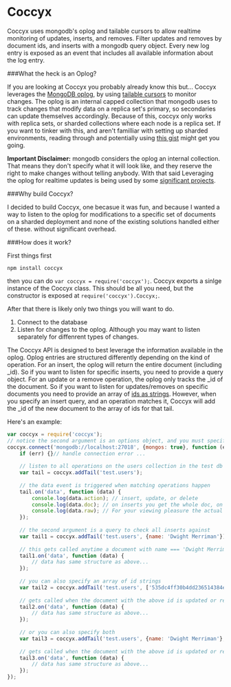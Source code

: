 Coccyx
======

Coccyx uses mongodb's oplog and tailable cursors to allow realtime monitoring of updates, inserts, and removes.  Filter updates and removes by document ids, and inserts with a mongodb query object.  Every new log entry is exposed as an event that includes all available information about the log entry.

###What the heck is an Oplog?

If you are looking at Coccyx you probably already know this but...  Coccyx leverages the [MongoDB oplog](http://docs.mongodb.org/manual/core/replica-set-oplog/), by using [tailable cursors](http://docs.mongodb.org/manual/reference/method/cursor.addOption/#DBQuery.Option.tailable) to monitor changes.  The oplog is an internal capped collection that mongodb uses to track changes that modify data on a replica set's primary, so secondaries can update themselves accordingly.  Because of this, coccyx only works with replica sets, or sharded collections where each node is a replica set.  If you want to tinker with this, and aren't familliar with setting up sharded environments, reading through and potentially using [this gist](https://gist.github.com/JoeWagner/c2881417f4a997e0a155) might get you going.

**Important Disclaimer:** mongodb considers the oplog an internal collection.  That means they don't specify what it will look like, and they reserve the right to make changes without telling anybody.  With that said Leveraging the oplog for realtime updates is being used by some [significant projects](https://www.meteor.com/blog/2013/12/17/meteor-070-scalable-database-queries-using-mongodb-oplog-instead-of-poll-and-diff).

###Why build Coccyx?

I decided to build Coccyx, one becasue it was fun, and because I wanted a way to listen to the oplog for modifications to a specific set of documents on a sharded deployment and none of the existing solutions handled either of these. without significant overhead.

###How does it work?

First things first

```npm install coccyx```

then you can do ```var coccyx = require('coccyx');```.  Coccyx exports a sinlge instance of the Coccyx class.  This should be all you need, but the constructor is exposed at ```require('coccyx').Coccyx;```.

After that there is likely only two things you will want to do.
1. Connect to the database
2. Listen for changes to the oplog.  Although you may want to listen separately for diffenrent types of changes.

The Coccyx API is designed to best leverage the information available in the oplog.  Oplog entries are structured differently depending on the kind of operation.  For an insert, the oplog will return the entire document (including _id).  So if you want to listen for specific inserts, you need to provide a query object.  For an update or a remove operation, the oplog only tracks the _id of the document.  So if you want to listen for updates/removes on specific documents you need to provide an array of [ids as strings](http://docs.mongodb.org/manual/reference/method/ObjectId.toString/).
However, when you specify an insert query, and an operation matches it, Coccyx will add the _id of the new document to the array of ids for that tail.

Here's an example:
```javascript
var coccyx = require('coccyx');
// notice the second argument is an options object, and you must specify if you want to connect to a mongos.
coccyx.connect('mongodb://localhost:27018', {mongos: true}, function (err) {
    if (err) {}// handle connection error ...
   
    // listen to all operations on the users collection in the test db
    var tail = coccyx.addTail('test.users');
   
    // the data event is triggered when matching operations happen
    tail.on('data', function (data) {
        console.log(data.action); // insert, update, or delete
        console.log(data.doc); // on inserts you get the whole doc, on deletes and updates you get {_id: <id>}
        console.log(data.raw); // For your viewing pleasure the actual oplog document
    });
    
    // the second argument is a query to check all inserts against
    var tail1 = coccyx.addTail('test.users', {name: 'Dwight Merriman'});
   
    // this gets called anytime a document with name === 'Dwight Merriman' is inserted, then anytime that doc is updated or deleted
    tail1.on('data', function (data) {
        // data has same structure as above...
    });
    
    // you can also specify an array of id strings
    var tail2 = coccyx.addTail('test.users', ['535dc4ff30b4dd236514384e']);
    
    // gets called when the document with the above id is updated or removed
    tail2.on('data', function (data) {
        // data has same structure as above...
    });
    
    // or you can also specify both
    var tail3 = coccyx.addTail('test.users', {name: 'Dwight Merriman'}, ['535dc4ff30b4dd236514384e']);
    
    // gets called when the document with the above id is updated or removed, and when any document matching the query is inserted
    tail3.on('data', function (data) {
        // data has same structure as above...
    });
});
```

